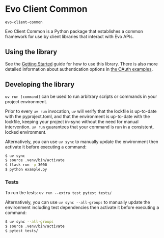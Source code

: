 # Evo Client Common

`evo-client-common`

Evo Client Common is a Python package that establishes a common framework for use by client libraries that interact
with Evo APIs. 


## Using the library

See the [Getting Started](quickstart.md) guide for how to use this library. There is also more detailed information about authentication options in [the OAuth examples](oauth.md).


## Developing the library

`uv run [command]` can be used to run arbitrary scripts or commands in your project environment.

Prior to every `uv run` invocation, `uv` will verify that the lockfile is up-to-date with the pyproject.toml, 
and that the environment is up-to-date with the lockfile, keeping your project in-sync without the need for manual intervention. 
`uv run` guarantees that your command is run in a consistent, locked environment.

Alternatively, you can use `uv sync` to manually update the environment then activate it before executing a command:

```bash
$ uv sync
$ source .venv/bin/activate
$ flask run -p 3000
$ python example.py
```

### Tests

To run the tests:
`uv run --extra test pytest tests/`

Alternatively, you can use `uv sync --all-groups` to manually update the environment including test dependencies then activate it before executing a command:

```bash
$ uv sync --all-groups
$ source .venv/bin/activate
$ pytest tests/
```
